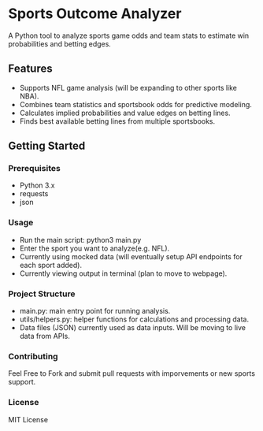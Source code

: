 # Sports Outcome Analyzer

A Python tool to analyze sports game odds and team stats to estimate win probabilities and betting edges.

## Features

- Supports NFL game analysis (will be expanding to other sports like NBA).
- Combines team statistics and sportsbook odds for predictive modeling.
- Calculates implied probabilities and value edges on betting lines.
- Finds best available betting lines from multiple sportsbooks.

## Getting Started

### Prerequisites

- Python 3.x
- requests
- json

### Usage

- Run the main script:
python3 main.py
- Enter the sport you want to analyze(e.g. NFL).
- Currently using mocked data (will eventually setup API endpoints for each sport added).
- Currently viewing output in terminal (plan to move to webpage).

### Project Structure 
- main.py: main entry point for running analysis.
- utils/helpers.py: helper functions for calculations and processing data.
- Data files (JSON) currently used as data inputs. Will be moving to live data from APIs.

### Contributing
Feel Free to Fork and submit pull requests with imporvements or new sports support.

### License
MIT License
